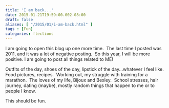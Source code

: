 ```yaml
---
title: 'I am back...'
date: 2015-01-21T19:59:00.002-08:00
draft: false
aliases: [ "/2015/01/i-am-back.html" ]
tags : [Fun]
categories: flections
---
```


I am going to open this blog up one more time.  The last time I posted was 2011, and it was a lot of negative posting.  So this year, I will be more positive. I am going to post all things related to ME!  
  
Outfits of the day, shoes of the day, lipstick of the day...whatever I feel like.  Food pictures, recipes.  Working out, my struggle with training for a marathon.  The loves of my life, Bijoux and Bexley.  School stresses, hair journey, dating (maybe), mostly random things that happen to me or to people I know.  
  
This should be fun.